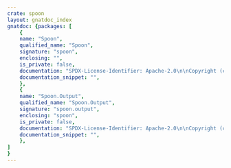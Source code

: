 ```yaml
---
crate: spoon
layout: gnatdoc_index
gnatdoc: {packages: [
    {
    name: "Spoon",
    qualified_name: "Spoon",
    signature: "spoon",
    enclosing: "",
    is_private: false,
    documentation: "SPDX-License-Identifier: Apache-2.0\n\nCopyright (c) 2022 onox <denkpadje@gmail.com>\n\nLicensed under the Apache License, Version 2.0 (the \"License\");\nyou may not use this file except in compliance with the License.\nYou may obtain a copy of the License at\n\n    http://www.apache.org/licenses/LICENSE-2.0\n\nUnless required by applicable law or agreed to in writing, software\ndistributed under the License is distributed on an \"AS IS\" BASIS,\nWITHOUT WARRANTIES OR CONDITIONS OF ANY KIND, either express or implied.\nSee the License for the specific language governing permissions and\nlimitations under the License.",
    documentation_snippet: "",
    },
    {
    name: "Spoon.Output",
    qualified_name: "Spoon.Output",
    signature: "spoon.output",
    enclosing: "spoon",
    is_private: false,
    documentation: "SPDX-License-Identifier: Apache-2.0\n\nCopyright (c) 2022 onox <denkpadje@gmail.com>\n\nLicensed under the Apache License, Version 2.0 (the \"License\");\nyou may not use this file except in compliance with the License.\nYou may obtain a copy of the License at\n\n    http://www.apache.org/licenses/LICENSE-2.0\n\nUnless required by applicable law or agreed to in writing, software\ndistributed under the License is distributed on an \"AS IS\" BASIS,\nWITHOUT WARRANTIES OR CONDITIONS OF ANY KIND, either express or implied.\nSee the License for the specific language governing permissions and\nlimitations under the License.",
    documentation_snippet: "",
    },
]
}
---
```


